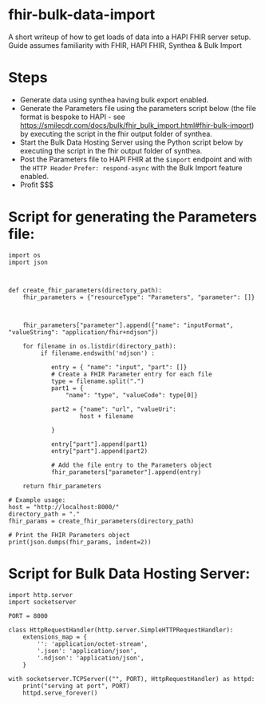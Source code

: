 # fhir-bulk-data-import

A short writeup of how to get loads of data into a HAPI FHIR server setup. Guide assumes familiarity with FHIR, HAPI FHIR, Synthea & Bulk Import


# Steps
* Generate data using synthea having bulk export enabled.
* Generate the Parameters file using the parameters script below (the file format is bespoke to HAPI - see https://smilecdr.com/docs/bulk/fhir_bulk_import.html#fhir-bulk-import) by executing the script in the fhir output folder of synthea.
* Start the Bulk Data Hosting Server using the Python script below by executing the script in the fhir output folder of synthea.
* Post the Parameters file to HAPI FHIR at the `$import` endpoint and with the `HTTP Header` `Prefer: respond-async` with the Bulk Import feature enabled.
* Profit $$$

# Script for generating the Parameters file:

```
import os
import json



def create_fhir_parameters(directory_path):
    fhir_parameters = {"resourceType": "Parameters", "parameter": []}

    

    fhir_parameters["parameter"].append({"name": "inputFormat", "valueString": "application/fhir+ndjson"})
  
    for filename in os.listdir(directory_path):
         if filename.endswith('ndjson') :
         
            entry = { "name": "input", "part": []}
            # Create a FHIR Parameter entry for each file
            type = filename.split(".")
            part1 = {
                "name": "type", "valueCode": type[0]}

            part2 = {"name": "url", "valueUri": 
                    host + filename
                
            }

            entry["part"].append(part1)
            entry["part"].append(part2)

            # Add the file entry to the Parameters object
            fhir_parameters["parameter"].append(entry)

    return fhir_parameters

# Example usage:
host = "http://localhost:8000/"
directory_path = "."
fhir_params = create_fhir_parameters(directory_path)

# Print the FHIR Parameters object
print(json.dumps(fhir_params, indent=2))

```

# Script for Bulk Data Hosting Server:

```
import http.server
import socketserver

PORT = 8000

class HttpRequestHandler(http.server.SimpleHTTPRequestHandler):
    extensions_map = {
        '': 'application/octet-stream',
        '.json': 'application/json',
        '.ndjson': 'application/json',
    }

with socketserver.TCPServer(("", PORT), HttpRequestHandler) as httpd:
    print("serving at port", PORT)
    httpd.serve_forever()

```
